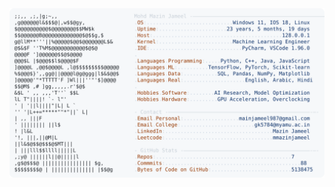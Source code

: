 <picture>
  <source srcset="https://raw.githubusercontent.com/mmazinjameel/mmazinjameel/main/dark_mode.svg?v=1745525500" media="(prefers-color-scheme: dark)">
  <img src="https://raw.githubusercontent.com/mmazinjameel/mmazinjameel/main/light_mode.svg?v=1745525500">
</picture>
